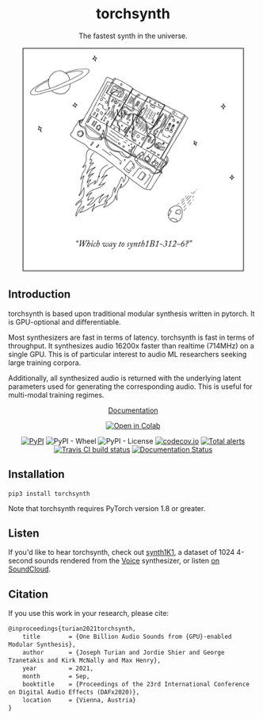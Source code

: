 <div align="center">


# torchsynth

The fastest synth in the universe.

<img width="450px" src="https://raw.githubusercontent.com/torchsynth/torchsynth/main/assets/logo-with-caption.jpg">

</div>

## Introduction

torchsynth is based upon traditional modular synthesis written in
pytorch. It is GPU-optional and differentiable.

Most synthesizers are fast in terms of latency. torchsynth is fast
in terms of throughput. It synthesizes audio 16200x faster than
realtime (714MHz) on a single GPU. This is of particular interest
to audio ML researchers seeking large training corpora.

Additionally, all synthesized audio is returned with the underlying
latent parameters used for generating the corresponding audio. This
is useful for multi-modal training regimes.

<div align="center">

[Documentation](https://torchsynth.rtfd.io/en/latest/)

[![Open in Colab](https://colab.research.google.com/assets/colab-badge.svg)](https://colab.research.google.com/github/torchsynth/torchsynth/blob/main/examples/examples.ipynb)

[![PyPI](https://img.shields.io/pypi/v/torchsynth)](https://pypi.org/project/torchsynth/)
![PyPI - Wheel](https://img.shields.io/pypi/wheel/torchsynth)
![PyPI - License](https://img.shields.io/pypi/l/torchsynth)
[![codecov.io](https://codecov.io/gh/torchsynth/torchsynth/branch/main/graphs/badge.svg?logoWidth=18)](https://codecov.io/github/torchsynth/torchsynth?branch=master)
[![Total alerts](https://img.shields.io/lgtm/alerts/g/torchsynth/torchsynth.svg?logo=lgtm&logoWidth=18)](https://lgtm.com/projects/g/torchsynth/torchsynth/alerts/)
[![Travis CI build status](https://travis-ci.com/torchsynth/torchsynth.png)](https://travis-ci.com/torchsynth/torchsynth)
[![Documentation Status](https://readthedocs.org/projects/torchsynth/badge/?version=latest)](https://torchsynth.readthedocs.io/en/latest/?badge=latest)

</div>

## Installation

```
pip3 install torchsynth
```

Note that torchsynth requires PyTorch version 1.8 or greater.

## Listen

If you'd like to hear torchsynth, check out
[synth1K1](https://github.com/torchsynth/synth1K1), a dataset of
1024 4-second sounds rendered from the
[Voice](https://torchsynth.readthedocs.io/en/latest/api/synth.html#torchsynth.synth.Voice)
synthesizer, or listen [on SoundCloud](https://soundcloud.com/user-357924775/synth1k1).

## Citation

If you use this work in your research, please cite:

```
@inproceedings{turian2021torchsynth,
	title        = {One Billion Audio Sounds from {GPU}-enabled Modular Synthesis},
	author       = {Joseph Turian and Jordie Shier and George Tzanetakis and Kirk McNally and Max Henry},
	year         = 2021,
	month        = Sep,
	booktitle    = {Proceedings of the 23rd International Conference on Digital Audio Effects (DAFx2020)},
	location     = {Vienna, Austria}
}
```

